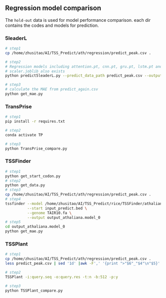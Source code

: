 ## Regression model comparison
The `hold-out` data is used for model performance comparison. each dir contains the codes and models for prediction.

### 5leaderL

```bash
# step1
cp /home/zhusitao/AI/TSS_Predict/ath/regression/predict_peak.csv .

# step2
# Regression models including attention.pt, cnn.pt, gru.pt, lstm.pt and resnet.pt should exist in current dir
# scaler.joblib also exists
python predict5leaderL.py --predict_data_path predict_peak.csv --output predict_again.csv

# step3
# calculate the MAE from predict_again.csv
python get_mae.py
```

### TransPrise

```bash
# step1
pip install -r requires.txt

# step2 
conda activate TP

# step3
python TransPrise_compare.py
```


### TSSFinder

```bash
# step1
python get_start_codon.py
# step2
python get_data.py
# step3
cp /home/zhusitao/AI/TSS_Predict/ath/regression/predict_peak.csv .
# step4
tssfinder --model /home/zhusitao/AI/TSS_Predict/rice/TSSFinder/athaliana/athaliana.0 \
          --start input_predict.bed \
          --genome TAIR10.fa \
          --output output_athaliana.model_0
# step5 
cd output_athaliana.model_0
python get_mae.py
```

### TSSPlant

```bash
# step1
cp /home/zhusitao/AI/TSS_Predict/ath/regression/predict_peak.csv .
less predict_peak.csv | sed '1d' |awk -F',' '{print ">"$6"_"$4"\n"$5}' > query.seq

# step2
TSSPlant -i:query.seq -o:query.res -t:n -b:512 -p:y 

# step3
python TSSPlant_compare.py
```
